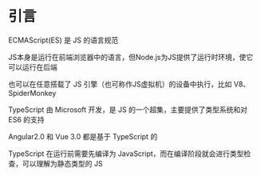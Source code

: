 # 引言

ECMAScript(ES) 是 JS 的语言规范

JS本身是运行在前端浏览器中的语言，但Node.js为JS提供了运行时环境，使它可以运行在后端

也可以在任意搭载了 JS 引擎（也可称作JS虚拟机）的设备中执行，比如 V8、SpiderMonkey

TypeScript 由 Microsoft 开发，是 JS 的一个超集，主要提供了类型系统和对 ES6 的支持

Angular2.0 和 Vue 3.0 都是基于 TypeScript 的

TypeScript 在运行前需要先编译为 JavaScript，而在编译阶段就会进行类型检查，可以理解为静态类型的 JS

